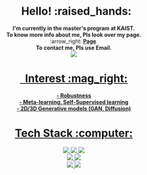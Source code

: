 <div align="center"><h1>&nbsp;&nbsp;Hello! :raised_hands:</h1>
  <div align="center">
    <strong> I'm currently in the master's program at KAIST. </strong> </br>
    <strong>To know more info about me, Pls look over my page.</strong> 
    <div align="center">
    :arrow_right: <a href="https://choidae1.github.io/"><b>Page</b></a>&nbsp;
    </div>
    <strong>To contact me, Pls use Email.</strong>    
    <div align="center">
    <a href="mailto:daeone0920@kaist.ac.kr"><img src="https://img.shields.io/badge/Gmail-DCDCDC?style=flat-square&logo=Gmail&logoColor=EA4335"/>
    </div>
</div>






<div align='center'>
<h1>&nbsp;&nbsp;Interest :mag_right:</h1>
<p>
<b>
-&nbsp;Robustness<br>
-&nbsp;Meta-learning, Self-Supervised learning<br>
-&nbsp;2D/3D Generative models (GAN, Diffusion)<br>
</b>
</p>
</div>


<div align="center"><h1>Tech Stack :computer:</h1>
<img src="https://img.shields.io/badge/python-3776AB?style=flat-square&logo=Python&logoColor=white"/> <img src="https://img.shields.io/badge/c++-%2300599C.svg?style=flat-square&logo=c%2B%2B&logoColor=white"> <img src="https://img.shields.io/badge/R-276DC3?style=flat-square&logo=R&logoColor=white"/>
<br>
<img src="https://img.shields.io/badge/PyTorch-EE4C2C?style=flat-square&logo=PyTorch&logoColor=black"/>
<img src="https://img.shields.io/badge/TensorFlow-FF6F00?style=flat-square&logo=TensorFlow&logoColor=black"/>
<br>
<img src="https://img.shields.io/badge/mysql-4479A1?style=flat-square&logo=mysql&logoColor=white">
<img src="https://img.shields.io/badge/Docker-2496ED?style=flat-square&logo=Docker&logoColor=black">
</div>



